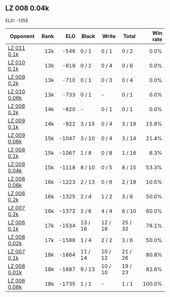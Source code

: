 ## LZ 008 0.04k ##

ELO: -1355

Opponent | Rank | ELO | Black | Write | Total | Win rate
---------|-----:|----:|-------|-------|-------|-------:
[LZ 011 0.1k](LZ%20011%200.1k.md) | 12k | -546 | 0 / 1 | 0 / 1 | 0 / 2 | 0.0%
[LZ 010 0.1k](LZ%20010%200.1k.md) | 13k | -619 | 0 / 2 | 0 / 4 | 0 / 6 | 0.0%
[LZ 009 0.2k](LZ%20009%200.2k.md) | 13k | -710 | 0 / 1 | 0 / 3 | 0 / 4 | 0.0%
[LZ 010 0.06k](LZ%20010%200.06k.md) | 13k | -733 | 0 / 1 | - | 0 / 1 | 0.0%
[LZ 008 0.2k](LZ%20008%200.2k.md) | 14k | -820 | - | 0 / 1 | 0 / 1 | 0.0%
[LZ 009 0.1k](LZ%20009%200.1k.md) | 14k | -922 | 3 / 15 | 0 / 4 | 3 / 19 | 15.8%
[LZ 009 0.06k](LZ%20009%200.06k.md) | 15k | -1047 | 3 / 10 | 0 / 4 | 3 / 14 | 21.4%
[LZ 008 0.1k](LZ%20008%200.1k.md) | 15k | -1067 | 1 / 8 | 0 / 8 | 1 / 16 | 6.3%
[LZ 009 0.04k](LZ%20009%200.04k.md) | 15k | -1118 | 8 / 10 | 0 / 5 | 8 / 15 | 53.3%
[LZ 008 0.06k](LZ%20008%200.06k.md) | 16k | -1223 | 2 / 13 | 0 / 6 | 2 / 19 | 10.5%
[LZ 006 0.2k](LZ%20006%200.2k.md) | 16k | -1325 | 2 / 4 | 1 / 2 | 3 / 6 | 50.0%
[LZ 007 0.2k](LZ%20007%200.2k.md) | 16k | -1372 | 2 / 6 | 4 / 4 | 6 / 10 | 60.0%
[LZ 006 0.1k](LZ%20006%200.1k.md) | 17k | -1534 | 13 / 16 | 12 / 16 | 25 / 32 | 78.1%
[LZ 008 0.02k](LZ%20008%200.02k.md) | 17k | -1588 | 1 / 4 | 2 / 2 | 3 / 6 | 50.0%
[LZ 007 0.1k](LZ%20007%200.1k.md) | 18k | -1664 | 11 / 14 | 10 / 12 | 21 / 26 | 80.8%
[LZ 008 0.01k](LZ%20008%200.01k.md) | 18k | -1687 | 9 / 13 | 10 / 10 | 19 / 23 | 82.6%
[LZ 006 0.06k](LZ%20006%200.06k.md) | 18k | -1735 | 1 / 1 | - | 1 / 1 | 100.0%
